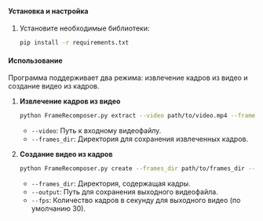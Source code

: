 #### Установка и настройка
1. Установите необходимые библиотеки:
   ```bash
   pip install -r requirements.txt
   ```

#### Использование
Программа поддерживает два режима: извлечение кадров из видео и создание видео из кадров.

1. **Извлечение кадров из видео**
   ```bash
   python FrameRecomposer.py extract --video path/to/video.mp4 --frames_dir path/to/frames_dir
   ```
   - `--video`: Путь к входному видеофайлу.
   - `--frames_dir`: Директория для сохранения извлеченных кадров.

2. **Создание видео из кадров**
   ```bash
   python FrameRecomposer.py create --frames_dir path/to/frames_dir --output path/to/output_video.mp4 --fps 30
   ```
   - `--frames_dir`: Директория, содержащая кадры.
   - `--output`: Путь для сохранения выходного видеофайла.
   - `--fps`: Количество кадров в секунду для выходного видео (по умолчанию 30).